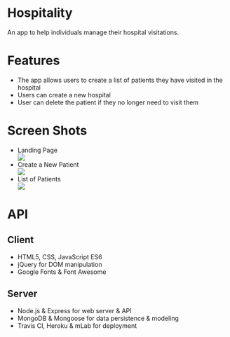 # Hospitality

An app to help individuals manage their hospital visitations.

# Features
 - The app allows users to create a list of patients they have visited in the hospital
 - Users can create a new hospital
 - User can delete the patient if they no longer need to visit them

# Screen Shots

<ul>
 <li>Landing Page</li>
<img src="http://stevenbeyerjr.com/img/landingpage.png"> </br>
<li>Create a New Patient</li>
<img src="http://stevenbeyerjr.com/img/addpatient.png"> </br>
<li>List of Patients</li>
<img src="http://stevenbeyerjr.com/img/patient.png">
</ul>

# API

<h2>Client</h2>
<ul>
 <li>HTML5, CSS, JavaScript ES6</li>
 <li>jQuery for DOM manipulation</li>
 <li>Google Fonts & Font Awesome</li>
</ul>
<h2>Server</h2>
<ul>
 <li>Node.js & Express for web server & API</li>
 <li>MongoDB & Mongoose for data persistence & modeling</li>
 <li>Travis CI, Heroku & mLab for deployment</li>
 </ul>
